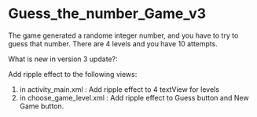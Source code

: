 # Guess_the_number_Game_v3
The game generated a randome integer number, and you have to try to guess that number. There are 4 levels and you have 10 attempts.


What is new in version 3 update?:

Add ripple effect to the following views:
1. in activity_main.xml : Add ripple effect to 4 textView for levels
2. in choose_game_level.xml : Add ripple effect to Guess button and New Game button.

